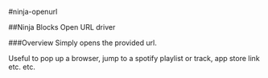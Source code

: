 #ninja-openurl

##Ninja Blocks Open URL driver

###Overview
Simply opens the provided url.

Useful to pop up a browser, jump to a spotify playlist or track, app store link etc. etc.
